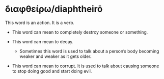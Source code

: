 # διαφθείρω/diaphtheirō
This word is an action. It is a verb.

* This word can mean to completely destroy someone or something.

* This word can mean to decay.
    * Sometimes this word is used to talk about a person’s body becoming weaker and weaker as it gets older. 

* This word can mean to corrupt. It is used to talk about causing someone to stop doing good and start doing evil.
